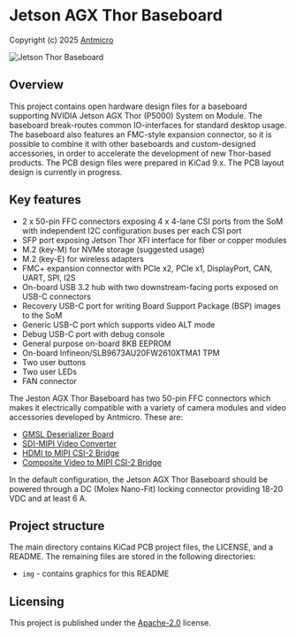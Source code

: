 # Jetson AGX Thor Baseboard

Copyright (c) 2025 [Antmicro](https://www.antmicro.com)

![Jetson Thor Baseboard](img/jetson-thor-baseboard-render.png)

## Overview

This project contains open hardware design files for a baseboard supporting NVIDIA Jetson AGX Thor (P5000) System on Module.
The baseboard break-routes common IO-interfaces for standard desktop usage.
The baseboard also features an FMC-style expansion connector, so it is possible to combine it with other baseboards and custom-designed accessories, in order to accelerate the development of new Thor-based products.
The PCB design files were prepared in KiCad 9.x.
The PCB layout design is currently in progress.

## Key features

* 2 x 50-pin FFC connectors exposing 4 x 4-lane CSI ports from the SoM with independent I2C configuration buses per each CSI port
* SFP port exposing Jetson Thor XFI interface for fiber or copper modules
* M.2 (key-M) for NVMe storage (suggested usage)
* M.2 (key-E) for wireless adapters
* FMC+ expansion connector with PCIe x2, PCIe x1, DisplayPort, CAN, UART, SPI, I2S
* On-board USB 3.2 hub with two downstream-facing ports exposed on USB-C connectors
* Recovery USB-C port for writing Board Support Package (BSP) images to the SoM
* Generic USB-C port which supports video ALT mode
* Debug USB-C port with debug console
* General purpose on-board 8KB EEPROM
* On-board Infineon/SLB9673AU20FW2610XTMA1 TPM
* Two user buttons
* Two user LEDs
* FAN connector

The Jeston AGX Thor Baseboard has two 50-pin FFC connectors which makes it electrically compatible with a variety of camera modules and video accessories developed by Antmicro. These are: 

* [GMSL Deserializer Board](https://github.com/antmicro/gmsl-deserializer)
* [SDI-MIPI Video Converter](https://github.com/antmicro/sdi-mipi-video-converter-hw) 
* [HDMI to MIPI CSI-2 Bridge](https://github.com/antmicro/hdmi-mipi-bridge)
* [Composite Video to MIPI CSI-2 Bridge](https://github.com/antmicro/cvbs-mipi-bridge)

In the default configuration, the Jetson AGX Thor Baseboard should be powered through a DC (Molex Nano-Fit) locking connector providing 18-20 VDC and at least 6 A.

## Project structure

The main directory contains KiCad PCB project files, the LICENSE, and a README.
The remaining files are stored in the following directories:
 
* `img` - contains graphics for this README

## Licensing

This project is published under the [Apache-2.0](LICENSE) license.


